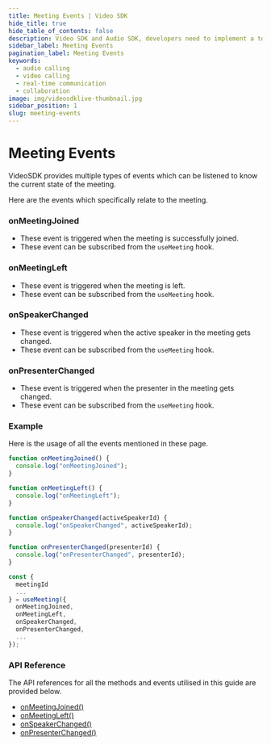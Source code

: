```yaml
---
title: Meeting Events | Video SDK
hide_title: true
hide_table_of_contents: false
description: Video SDK and Audio SDK, developers need to implement a token server. This requires efforts on both the front-end and backend.
sidebar_label: Meeting Events
pagination_label: Meeting Events
keywords:
  - audio calling
  - video calling
  - real-time communication
  - collaboration
image: img/videosdklive-thumbnail.jpg
sidebar_position: 1
slug: meeting-events
---
```


# Meeting Events

VideoSDK provides multiple types of events which can be listened to know the current state of the meeting.

Here are the events which specifically relate to the meeting.

### onMeetingJoined

- These event is triggered when the meeting is successfully joined.
- These event can be subscribed from the `useMeeting` hook.

### onMeetingLeft

- These event is triggered when the meeting is left.
- These event can be subscribed from the `useMeeting` hook.

### onSpeakerChanged

- These event is triggered when the active speaker in the meeting gets changed.
- These event can be subscribed from the `useMeeting` hook.

### onPresenterChanged

- These event is triggered when the presenter in the meeting gets changed.
- These event can be subscribed from the `useMeeting` hook.

### Example

Here is the usage of all the events mentioned in these page.

```js
function onMeetingJoined() {
  console.log("onMeetingJoined");
}

function onMeetingLeft() {
  console.log("onMeetingLeft");
}

function onSpeakerChanged(activeSpeakerId) {
  console.log("onSpeakerChanged", activeSpeakerId);
}

function onPresenterChanged(presenterId) {
  console.log("onPresenterChanged", presenterId);
}

const {
  meetingId
  ...
} = useMeeting({
  onMeetingJoined,
  onMeetingLeft,
  onSpeakerChanged,
  onPresenterChanged,
  ...
});
```

### API Reference

The API references for all the methods and events utilised in this guide are provided below.

- [onMeetingJoined()](/react/api/sdk-reference/use-meeting/methods#onmeetingjoined)
- [onMeetingLeft()](/react/api/sdk-reference/use-meeting/events#onmeetingleft)
- [onSpeakerChanged()](/react/api/sdk-reference/use-meeting/events#onspeakerchanged)
- [onPresenterChanged()](/react/api/sdk-reference/use-meeting/events#onpresenterchanged)
